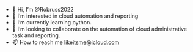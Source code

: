 - 👋 Hi, I’m @Robruss2022
- 👀 I’m interested in cloud automation and reporting 
- 🌱 I’m currently learning python.
- 💞️ I’m looking to collaborate on the automation of cloud administrative task and reporting.
- 📫 How to reach me likeitsme@icloud.com

<!---
Robruss2022/Robruss2022 is a ✨ special ✨ repository because its `README.md` (this file) appears on your GitHub profile.
You can click the Preview link to take a look at your changes.
--->
